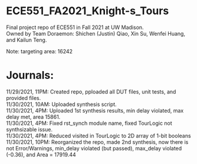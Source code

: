 # ECE551_FA2021_Knight-s_Tours
Final project repo of ECE551 in Fall 2021 at UW Madison. <br />
Owned by Team Doraemon: Shichen (Justin) Qiao, Xin Su, Wenfei Huang, and Kailun Teng. <br />

Note: targeting area: 16242

# Journals: <br />
11/29/2021, 11PM: Created repo, pploaded all DUT files, unit tests, and provided files. <br />
11/30/2021, 10AM: Uploaded synthesis script. <br />
11/30/2021, 4PM: Uploaded 1st synthesis results, min delay violated, max delay met, area 15861. <br />
11/30/2021, 4PM: Fixed rst_synch module name, fixed TourLogic not synthsizable issue. <br />
11/30/2021, 4PM: Reduced visited in TourLogic to 2D array of 1-bit booleans <br />
11/30/2021, 10PM: Reorganized the repo, made 2nd synthesis, now there is not Error/Warnings, min_delay violated (but passed), max_delay violated (-0.36), and Area = 17919.44 <br />
